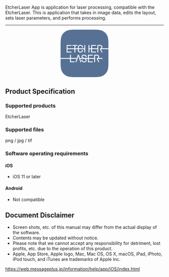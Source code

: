 EtcherLaser App is application for laser processing, compatible with the EtcherLaser.
This is application that takes in image data, edits the layout, sets laser parameters, and performs processing.

---

<p align="center">
<img alt="SmartScreen" src="./images/about/app_icon.png" style="width:30%">
</p>

## Product Specification
### Supported products
EtcherLaser

### Supported files
png / jpg / tif

### Software operating requirements
#### iOS
- iOS 11 or later

#### Android
- Not compatible

## Document Disclaimer
- Screen shots, etc. of this manual may differ from the actual display of the software.
- Contents may be updated without notice.
- Please note that we cannot accept any responsibility for detriment, lost profits, etc. due to the operation of this product.
- Apple, App Store, Apple logo, Mac, Mac OS, OS X, macOS, iPad, iPhoto, iPod touch, and iTunes are trademarks of Apple Inc.


https://web.messageplus.jp/information/help/app/iOS/index.html
